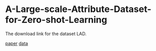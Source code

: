 # A-Large-scale-Attribute-Dataset-for-Zero-shot-Learning

The download link for the dataset LAD.

[paper](https://arxiv.org/pdf/1804.04314.pdf)
[data](https://drive.google.com/open?id=1WU2dld1rt5ajWaZqY3YLwLp-6USeQiVG)
